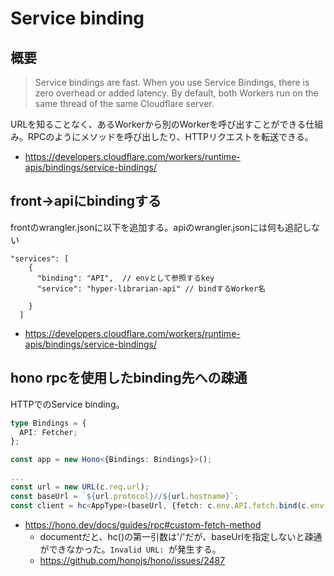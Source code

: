 # Service binding
## 概要
>Service bindings are fast. When you use Service Bindings, there is zero overhead or added latency. By default, both Workers run on the same thread of the same Cloudflare server.

URLを知ることなく、あるWorkerから別のWorkerを呼び出すことができる仕組み。RPCのようにメソッドを呼び出したり、HTTPリクエストを転送できる。

- https://developers.cloudflare.com/workers/runtime-apis/bindings/service-bindings/

## front→apiにbindingする
frontのwrangler.jsonに以下を追加する。apiのwrangler.jsonには何も追記しない
```
"services": [
    {
      "binding": "API",  // envとして参照するkey
      "service": "hyper-librarian-api" // bindするWorker名

    }
  ]

```
- https://developers.cloudflare.com/workers/runtime-apis/bindings/service-bindings/

## hono rpcを使用したbinding先への疎通
HTTPでのService binding。

```typescript
type Bindings = {
  API: Fetcher;
};

const app = new Hono<{Bindings: Bindings}>();

...
const url = new URL(c.req.url);
const baseUrl = `${url.protocol}//${url.hostname}`;
const client = hc<AppType>(baseUrl, {fetch: c.env.API.fetch.bind(c.env.API)});
```
- https://hono.dev/docs/guides/rpc#custom-fetch-method
  - documentだと、hc()の第一引数は'/'だが、baseUrlを指定しないと疎通ができなかった。`Invalid URL: `が発生する。
  - https://github.com/honojs/hono/issues/2487